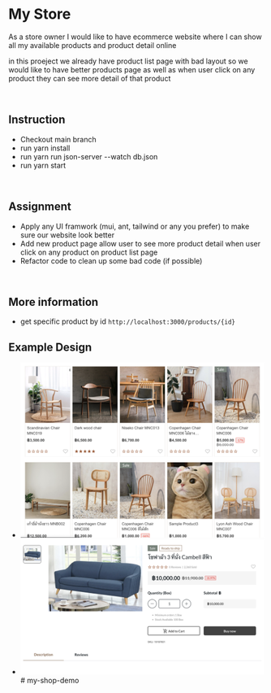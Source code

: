 # My Store

As a store owner I would like to have ecommerce website where I can show all my available products and product detail online

in this proeject we already have product list page with bad layout so we would like to have better products page as well as when user click on any product they can see more detail of that product

<br />

## Instruction

- Checkout main branch
- run yarn install
- run yarn run json-server --watch db.json
- run yarn start

<br />

## Assignment

- Apply any UI framwork (mui, ant, tailwind or any you prefer) to make sure our website look better
- Add new product page allow user to see more product detail when user click on any product on product list page
- Refactor code to clean up some bad code (if possible)

<br />

## More information

- get specific product by id `http://localhost:3000/products/{id}`

## Example Design

- ![Product list page](./public/assets/product.png)
- ![Product detail page](./public/assets/product-detail.png)
#   m y - s h o p - d e m o 
 
 